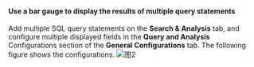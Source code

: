 #### Use a bar gauge to display the results of multiple query statements

Add multiple SQL query statements on the **Search & Analysis** tab, and configure multiple displayed fields in the **Query and Analysis** Configurations section of the **General Configurations** tab.
The following figure shows the configurations.
![图2](/img/src/visulization/calculate/calculate2.jpg)
